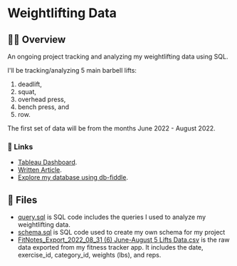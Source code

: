 # Weightlifting Data
## 🏋️‍♀️ Overview
An ongoing project tracking and analyzing my weightlifting data using SQL. 

I'll be tracking/analyzing 5 main barbell lifts: 
1. deadlift, 
2. squat, 
3. overhead press,
4. bench press, and
5. row. 

The first set of data will be from the months June 2022 - August 2022. 

### 🔗 Links
* [Tableau Dashboard](https://public.tableau.com/views/WeightliftingProject/Final?:language=en-US&:display_count=n&:origin=viz_share_link).
* [Written Article](https://www.kellyjadams.com/post/weightlifting-project). 
* [Explore my database using db-fiddle](https://www.db-fiddle.com/f/vSuQMqMWAtkJELP2gmPZNM/13).

## 📁 Files
* [query.sql](https://github.com/kellyjadams/weightlifting-data/blob/main/query.sql) is SQL code includes the queries I used to analyze my weightlifting data.
* [schema.sql](https://github.com/kellyjadams/weightlifting-data/blob/main/schema.sql) is SQL code used to create my own schema for my project
* [FitNotes_Export_2022_08_31 (6) June-August 5 Lifts Data.csv](https://github.com/kellyjadams/weightlifting-data/blob/main/FitNotes_Export_2022_08_31%20(6)%20June-August%205%20Lifts%20Data.csv) is the raw data exported from my fitness tracker app. It includes the date, exercise_id, category_id, weights (lbs), and reps.
